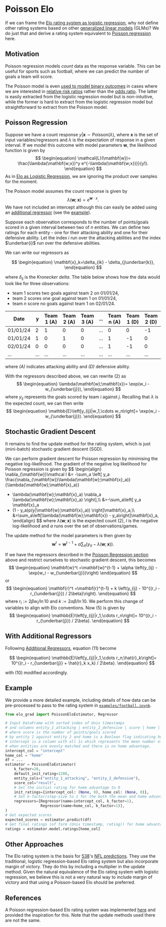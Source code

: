 # Poisson Elo

If we can frame the [Elo rating system as logistic regression](../intro.md),
why not define other rating systems based on other 
[generalized linear models](https://en.wikipedia.org/wiki/Generalized_linear_model) (GLMs)?
We do just that and derive a rating system equivalent to 
[Poisson regression](https://en.wikipedia.org/wiki/Poisson_regression)
here.

## Motivation

Poisson regression models *count* data as the response variable.
This can be useful for sports such as football,
where we can predict the number of goals a team will score.

The Poisson model is even [used to model binary outcomes](https://bmcmedresmethodol.biomedcentral.com/articles/10.1186/s12874-018-0519-5)
in cases where we are interested in [relative risk ratios](https://en.wikipedia.org/wiki/Relative_risk)
rather than the [odds ratio](https://en.wikipedia.org/wiki/Odds_ratio).
The latter is easily extracted from the logistic regression model but is non-intuitive,
while the former is hard to extract from the logistic regression model
but straightforward to extract from the Poisson model.

## Poisson Regression

Suppose we have a count response $y|\mathbf{x}\sim\text{Poisson}(\lambda)$,
where $\mathbf{x}$ is the set of input variables/regressors 
and $\lambda$ is the expectation of response in a given interval.
If we model this outcome with model parameters $\mathbf{w}$, the likelihood function is given by
$$
\begin{equation}
\mathcal{L}(\mathbf{w})=
\frac{\lambda(\mathbf{w;x})^y e^{-\lambda(\mathbf{w;x})}}{y!}.
\end{equation}
$$
As in [Elo as Logistic Regression](../intro.md), we are ignoring the product over samples for the moment.

The Poisson model assumes the count response is given by
$$
\begin{equation}
\lambda(\mathbf{w};\mathbf{x})=
e^{\mathbf{w}\cdot x}.
\end{equation}
$$
We have not included an intercept although this can easily be added using an [additional regressor](./additional_regressors.md) (see the [example](./poisson.md#example)).

Suppose each observation corresponds to the number of points/goals scored in a given interval between two of $n$ entities.
We can define two ratings for each entity -
one for their attacking ability and one for their defensive ability.
Let the index $i$ run over the attacking abilities
and the index $\underbar{i}$ run over the defensive abilities.

We can write our regressors as

$$
\begin{equation}
\mathbf{x}_k=\delta_{ik} - \delta_{j\underbar{k}},
\end{equation}
$$

where $\delta_{ij}$ is the *Kronecker delta*.
The table below shows how the data would look like for three observations:

- team $1$ scores two goals against team $2$ on 01/01/24,
- team $2$ scores one goal against team $1$ on 01/01/24,
- team $n$ score no goals against team $1$ on 02/01/24.

| Date     | y   | Team 1 (A) | Team 2 (A) | Team 3 (A) | ... | Team n (A) | Team 1 (D) | Team 2 (D) | Team 3 (D) | ... | Team n (D) |
|----------|-----|------------|------------|------------|-----|------------|------------|------------|------------|-----|------------|
| 01/01/24 | 2   | 1          | 0          | 0          | ... | 0          | 0          | -1         | 0          | ... | 0          |
| 01/01/24 | 1   | 0          | 1          | 0          | ... | 1          | -1         | 0          | 0          | ... | 0          |
| 02/01/24 | 0   | 0          | 0          | 0          | ... | 1          | -1         | 0          | 0          | ... | 0          |
| ...      | ... | ...        | ...        | ...        | ... | ...        | ...        | ...        | ...        | ... | ...        |

where *(A)* indicates attacking ability and *(D)* defensive ability.

With the regressors described above, we can rewrite (2) as
$$
\begin{equation}
\lambda(\mathbf{w};\mathbf{x})=
\exp(w_i - w_{\underbar{j}}),
\end{equation}
$$
where $y_{ij}$ represents the goals scored by team $i$ against $j$.
Recalling that $\lambda$ is the expected count, we can then write
$$
\begin{equation}
\mathbb{E}\left[y_{ij}|w_1,\cdots w_n\right]=
\exp(w_i - w_{\underbar{j}}).
\end{equation}
$$

## Stochastic Gradient Descent

It remains to find the update method for the rating system,
which is just (mini-batch) stochastic gradient descent (SGD).

We can perform gradient descent for Poisson regression by minimising the negative log-likelihood.
The gradient of the negative log likelihood for Poisson regression is given by
$$
\begin{align}
\nabla_{\mathbf{w}}\mathcal l &=
-\sum_a \left[
y_a \frac{\nabla_{\mathbf{w}}\lambda(\mathbf{w};\mathbf{x}_a)}{\lambda(\mathbf{w};\mathbf{x}_a)}
- \lambda(\mathbf{w};\mathbf{x}_a) \nabla_a \lambda(\mathbf{w};\mathbf{x}_a)
\right],\\\\
&=-\sum_a\left[
y_a \mathbf{x}_a
- (1 - y_a)p(y|\mathbf{w};\mathbf{x}_a))
\right]\mathbf{x}_a,\\\\
&=\sum_a\left[\lambda(\mathbf{w};\mathbf{x}) - y_a\right]\mathbf{x}_a,
\end{align}
$$
where $\lambda(\mathbf{w};\mathbf{x})$ is the expected count (2),
$l$ is the negative log-likelihood and $a$ runs over the set of observations/games.

The update method for the model parameters is then given by
$$
\begin{equation}
\mathbf{w}^t
=\mathbf{w}^{t-1} + \alpha \sum_a \left(y_a - \lambda(\mathbf{w};\mathbf{x})\right).
\end{equation}
$$

If we have the regressors described in the 
[Poisson Regression section](poisson.md#poisson-regression) 
above
and restrict ourselves to stochastic gradient descent, 
this becomes
$$
\begin{equation}
\mathbf{w}^t
=\mathbf{w}^{t-1} + \alpha \left(y_{ij} - \exp(w_i - w_{\underbar{j}})\right)
\end{equation}
$$
or
$$
\begin{equation}
\mathbf{r}^t
=\mathbf{r}^{t-1} + k \left(y_{ij} - 10^{(r_i - r_{\underbar{j}}) / 2\beta}\right).
\end{equation}
$$
where $r_i:=2\beta w_i / \ln 10$ and $k:=2\alpha\beta / \ln10$.
We perform this change of variables to align with Elo conventions.
Now (5) is given by
$$
\begin{equation}
\mathbb{E}\left[y_{ij}|r_1,\cdots r_n\right]=
10^{(r_i - r_{\underbar{j}}) / 2\beta}.
\end{equation}
$$

## With Additional Regressors

Following [Additional Regressors](./additional_regressors.md),
equation (11) become

$$
\begin{equation}
\mathbb{E}\left[y_{ij}|r_1,\cdots r_n;\hat{r}_k\right]=
10^{(r_i - r_{\underbar{j}} + \hat{r}_k x_k) / 2\beta}.
\end{equation}
$$

with (10) modified accordingly. 

## Example

We provide a more detailed example,
including details of how data can be pre-processed to pass to the rating system in
[`examples/football.ipynb`](https://github.com/cookepm/elo-grad/blob/main/examples/football.ipynb).

```python
from elo_grad import PoissonEloEstimator, Regressor

# Input DataFrame with sorted index of Unix timestamps
# and columns entity_1_attacking | entity_2_defensive | score | home | intercept
# where score is the number of points/goals scored
# by entity 1 against entity 2 and home is a Boolean flag indicating home advantage.
# intercept is a column with all 1s which represents the mean number of goals
# when entities are evenly matched and there is no home advantage.
intercept_col = "intercept"
home_col = "home"
df = ...
estimator = PoissonEloEstimator(
    k_factor=20,
    default_init_rating=1200,
    entity_cols=("entity_1_attacking", "entity_2_defensive"),
    score_col="result",
    # Set the initial rating for home advantage to 0
    init_ratings={intercept_col: (None, 0), home_col: (None, 0)},
    # Set k-factor/step-size to 1 for the both the mean and home advantage regressor
    regressors=[Regressor(name=intercept_col, k_factor=1),
                Regressor(name=home_col, k_factor=1)],
)
# Get expected scores
expected_scores = estimator.predict(df)
# Get final ratings (of form (Unix timestamp, rating)) for home advantage
ratings = estimator.model.ratings[home_col]
```

## Other Approaches

The Elo rating system is the basis for 
[538](https://abcnews.go.com/538)'s [NFL predictions](https://fivethirtyeight.com/methodology/how-our-nfl-predictions-work/).
They use the traditional, logistic regression-based Elo rating system
but also incorporate margin of victory.
They do this by including a multiplier in the update method.
Given the natural equivalence of the Elo rating system with logistic regression,
we believe this is not a very natural way to include margin of victory
and that using a Poisson-based Elo should be preferred.

## References

A Poisson regression-based Elo rating system was implemented 
[here](https://github.com/octonion/puzzles/blob/master/elo/poisson.py)
and provided the inspiration for this.
Note that the update methods used there are not the same.

